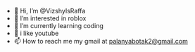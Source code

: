 - 👋 Hi, I’m @VizshyIsRaffa
- 👀 I’m interested in roblox
- 🌱 I’m currently learning coding
- 💞 i like youtube
- 📫 How to reach me my gmail at palanyabotak2@gmail.com

<!---
VizshyIsRaffa/VizshyIsRaffa is a ✨ special ✨ repository because its `README.md` (this file) appears on your GitHub profile.
You can click the Preview link to take a look at your changes.
--->
